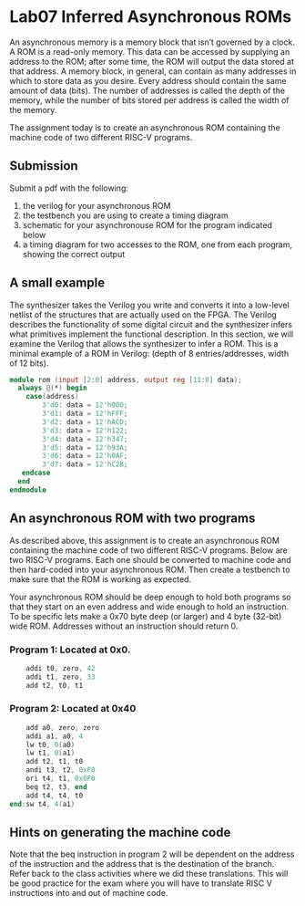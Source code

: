 # Lab07 Inferred Asynchronous ROMs
An asynchronous memory is a memory block that isn’t governed by a clock. A ROM is a read-only memory. 
This data can be accessed by supplying an address to the ROM; after some time, the ROM will output the 
data stored at that address.  A memory block, in general, can contain as many addresses in which to 
store data as you desire.  Every address should contain the same amount of data (bits). The number of 
addresses is called the depth of the memory, while the number of bits stored per address is called the 
width of the memory.

The assignment today is to create an asynchronous ROM containing the machine code of two different RISC-V programs.

## Submission
Submit a pdf with the following: 
1) the verilog for your asynchronous ROM
2) the testbench you are using to create a timing diagram
3) schematic for your asynchronouse ROM for the program indicated below
4) a timing diagram for two accesses to the ROM, one from each program, showing the correct output

## A small example
The synthesizer takes the Verilog you write and converts it into a low-level netlist of the structures 
that are actually used on the FPGA. The Verilog describes the functionality of some digital circuit and 
the synthesizer infers what primitives implement the functional description. In this section, we will 
examine the Verilog that allows the synthesizer to infer a ROM. This is a minimal example of a ROM in 
Verilog: (depth of 8 entries/addresses, width of 12 bits).

```verilog
module rom (input [2:0] address, output reg [11:0] data); 
  always @(*) begin
    case(address)
        3'd0: data = 12'h000;
        3'd1: data = 12'hFFF; 
        3'd2: data = 12'hACD; 
        3'd3: data = 12'h122; 
        3'd4: data = 12'h347; 
        3'd5: data = 12'h93A; 
        3'd6: data = 12'h0AF; 
        3'd7: data = 12'hC2B;
   endcase 
  end
endmodule
```
## An asynchronous ROM with two programs

As described above, this assignment is to create an asynchronous ROM containing the machine code of two
different RISC-V programs. Below are two RISC-V programs. Each one should be converted to machine code and 
then hard-coded into your asynchronous ROM. Then create a testbench to make sure that the ROM is working 
as expected.

Your asynchronous ROM should be deep enough to hold both programs so that they start on an even address and
wide enough to hold an instruction. To be specific lets make a 0x70 byte deep (or larger) and 4 byte (32-bit) wide ROM.
Addresses without an instruction should return 0.

### Program 1: Located at 0x0.
``` verilog
    addi t0, zero, 42
    addi t1, zero, 33
    add t2, t0, t1
```
### Program 2: Located at 0x40
```verilog
    add a0, zero, zero
    addi a1, a0, 4
    lw t0, 0(a0)
    lw t1, 0(a1)
    add t2, t1, t0
    andi t3, t2, 0xF0
    ori t4, t1, 0x0F0
    beq t2, t3, end
    add t4, t4, t0
end:sw t4, 4(a1)
```

## Hints on generating the machine code
Note that the beq instruction in program 2 will be dependent on the address of the instruction and
the address that is the destination of the branch. Refer back to the class activities where we did
these translations. This will be good practice for the exam where you will have to translate RISC V
instructions into and out of machine code.

